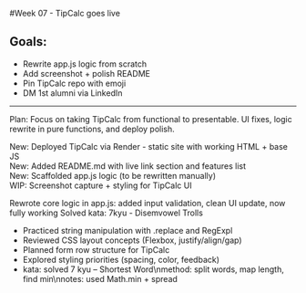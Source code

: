 #Week 07 - TipCalc goes live
## Goals:
- Rewrite app.js logic from scratch
- Add screenshot + polish README
- Pin TipCalc repo with emoji
- DM 1st alumni via LinkedIn

---

Plan: Focus on taking TipCalc from functional to presentable. UI fixes, logic rewrite in pure functions, and deploy polish.

New: Deployed TipCalc via Render - static site with working HTML + base JS  
New: Added README.md with live link section and features list  
New: Scaffolded app.js logic (to be rewritten manually)  
WIP: Screenshot capture + styling for TipCalc UI

 Rewrote core logic in app.js: added input validation, clean UI update, now fully working
Solved kata: 7kyu - Disemvowel Trolls
- Practiced string manipulation with .replace and RegExpl
- Reviewed CSS layout concepts (Flexbox, justify/align/gap)
- Planned form row structure for TipCalc
- Explored styling priorities (spacing, color, feedback)
- kata: solved 7 kyu – Shortest Word\nmethod: split words, map length, find min\nnotes: used Math.min + spread
